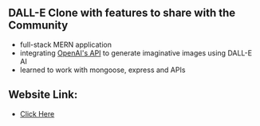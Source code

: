 ## DALL-E Clone with features to share with the Community
- full-stack MERN application
- integrating [OpenAI's API](https://platform.openai.com/docs/introduction) to generate imaginative images using DALL-E AI
- learned to work with mongoose, express and APIs

## Website Link: 
- [Click Here](https://dall-e-community.netlify.app/)
